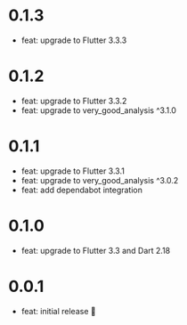 # 0.1.3

- feat: upgrade to Flutter 3.3.3

# 0.1.2

- feat: upgrade to Flutter 3.3.2
- feat: upgrade to very_good_analysis ^3.1.0

# 0.1.1

- feat: upgrade to Flutter 3.3.1
- feat: upgrade to very_good_analysis ^3.0.2
- feat: add dependabot integration

# 0.1.0

- feat: upgrade to Flutter 3.3 and Dart 2.18

# 0.0.1

- feat: initial release 🎉
